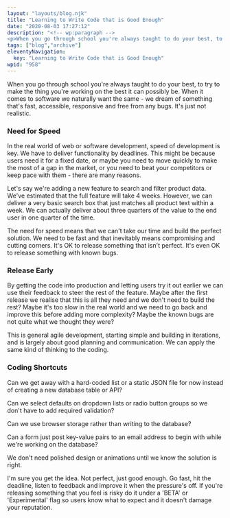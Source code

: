 ```yaml
---
layout: "layouts/blog.njk"
title: "Learning to Write Code that is Good Enough"
date: "2020-08-03 17:27:12"
description: "<!-- wp:paragraph -->
<p>When you go through school you're always taught to do your best, to try to make the thing you're working on the best it can possibly be"
tags: ["blog","archive"]
eleventyNavigation:
  key: "Learning to Write Code that is Good Enough"
wpid: "958"
---
```

<!-- wp:paragraph -->
<p>When you go through school you're always taught to do your best, to try to make the thing you're working on the best it can possibly be. When it comes to software we naturally want the same - we dream of something that's fast, accessible, responsive and free from any bugs. It's just not realistic.</p>
<!-- /wp:paragraph -->

<!-- wp:heading {"level":3} -->
<h3>Need for Speed</h3>
<!-- /wp:heading -->

<!-- wp:paragraph -->
<p>In the real world of web or software development, speed of development is key. We have to deliver functionality by deadlines. This might be because users need it for a fixed date, or maybe you need to move quickly to make the most of a gap in the market, or you need to beat your competitors or keep pace with them - there are many reasons.</p>
<!-- /wp:paragraph -->

<!-- wp:paragraph -->
<p>Let's say we're adding a new feature to search and filter product data. We've estimated that the full feature will take 4 weeks. However, we can deliver a very basic search box that just matches all product text within a week. We can actually deliver about three quarters of the value to the end user in one quarter of the time.</p>
<!-- /wp:paragraph -->

<!-- wp:paragraph -->
<p>The need for speed means that we can't take our time and build the perfect solution. We need to be fast and that inevitably means compromising and cutting corners. It's OK to release something that isn't perfect. It's even OK to release something with known bugs.</p>
<!-- /wp:paragraph -->

<!-- wp:heading {"level":3} -->
<h3>Release Early</h3>
<!-- /wp:heading -->

<!-- wp:paragraph -->
<p>By getting the code into production and letting users try it out earlier we can use their feedback to steer the rest of the feature. Maybe after the first release we realise that this is all they need and we don't need to build the rest? Maybe it's too slow in the real world and we need to go back and improve this before adding more complexity? Maybe the known bugs are not quite what we thought they were?</p>
<!-- /wp:paragraph -->

<!-- wp:paragraph -->
<p>This is general agile development, starting simple and building in iterations, and is largely about good planning and communication. We can apply the same kind of thinking to the coding.</p>
<!-- /wp:paragraph -->

<!-- wp:heading {"level":3} -->
<h3>Coding Shortcuts</h3>
<!-- /wp:heading -->

<!-- wp:paragraph -->
<p>Can we get away with a hard-coded list or a static JSON file for now instead of creating a new database table or API?</p>
<!-- /wp:paragraph -->

<!-- wp:paragraph -->
<p>Can we select defaults on dropdown lists or radio button groups so we don't have to add required validation?</p>
<!-- /wp:paragraph -->

<!-- wp:paragraph -->
<p>Can we use browser storage rather than writing to the database?</p>
<!-- /wp:paragraph -->

<!-- wp:paragraph -->
<p>Can a form just post key-value pairs to an email address to begin with while we're working on the database?</p>
<!-- /wp:paragraph -->

<!-- wp:paragraph -->
<p>We don't need polished design or animations until we know the solution is right.</p>
<!-- /wp:paragraph -->

<!-- wp:paragraph -->
<p>I'm sure you get the idea. Not perfect, just good enough. Go fast, hit the deadline, listen to feedback and improve it when the pressure's off. If you're releasing something that you feel is risky do it under a 'BETA' or 'Experimental' flag so users know what to expect and it doesn't damage your reputation.</p>
<!-- /wp:paragraph -->